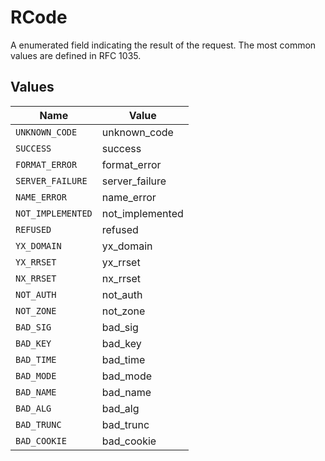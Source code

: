 # RCode

A enumerated field indicating the result of the request. The most common values are defined in RFC 1035.


## Values

| Name              | Value             |
| ----------------- | ----------------- |
| `UNKNOWN_CODE`    | unknown_code      |
| `SUCCESS`         | success           |
| `FORMAT_ERROR`    | format_error      |
| `SERVER_FAILURE`  | server_failure    |
| `NAME_ERROR`      | name_error        |
| `NOT_IMPLEMENTED` | not_implemented   |
| `REFUSED`         | refused           |
| `YX_DOMAIN`       | yx_domain         |
| `YX_RRSET`        | yx_rrset          |
| `NX_RRSET`        | nx_rrset          |
| `NOT_AUTH`        | not_auth          |
| `NOT_ZONE`        | not_zone          |
| `BAD_SIG`         | bad_sig           |
| `BAD_KEY`         | bad_key           |
| `BAD_TIME`        | bad_time          |
| `BAD_MODE`        | bad_mode          |
| `BAD_NAME`        | bad_name          |
| `BAD_ALG`         | bad_alg           |
| `BAD_TRUNC`       | bad_trunc         |
| `BAD_COOKIE`      | bad_cookie        |